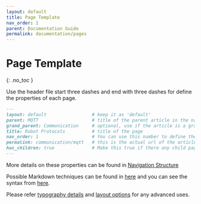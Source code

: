 ```yaml
---
layout: default
title: Page Template
nav_order: 1
parent: Documentation Guide
permalink: documentation/pages
---
```


# Page Template
{: .no_toc }



Use the header file start three dashes and end with three dashes for define the properties of each page.

```md
---
layout: default                 # keep it as 'default'
parent: MQTT                    # title of the parent article in the navigation tree
grand_parent: Communication     # optional, use if the article is a grandchild in the navigation tree
title: Robot Protocols          # title of the page
nav_order: 1                    # You can use this number to define the order the items in navigation bar. otherwise it will use alphabetical order
permalink: communication/mqtt   # this is the actual url of the article (Here, https://pera-swarm.ce.pdn.ac.lk/docs/communication/mqtt.html)
has_children: true              # Make this true if there any child pages under this page
---
```

More details on these properties can be found in [Navigation Structure](https://pmarsceill.github.io/just-the-docs/docs/navigation-structure/)

Possible Markdown techniques can be found in [here](https://pera-swarm.ce.pdn.ac.lk/docs/markdown-tech) and you can see the syntax from [here](https://raw.githubusercontent.com/Pera-Swarm/docs/main/docs/theme/index-test.md).

Please refer [typography details](https://pmarsceill.github.io/just-the-docs/docs/utilities/typography/) and [layout options](https://pmarsceill.github.io/just-the-docs/docs/utilities/layout/) for any advanced uses.
